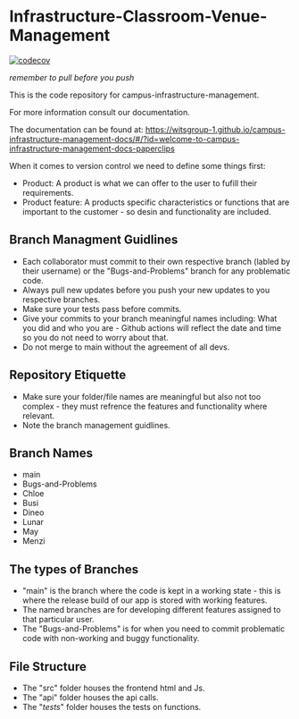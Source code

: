 # Infrastructure-Classroom-Venue-Management

[![codecov](https://codecov.io/gh/witsgroup-1/campus-infrastructure-management/graph/badge.svg?token=NIS6N92ZUX)](https://codecov.io/gh/witsgroup-1/campus-infrastructure-management)

*remember to pull before you push*

This is the code repository for campus-infrastructure-management.

For more information consult our documentation.

The documentation can be found at: https://witsgroup-1.github.io/campus-infrastructure-management-docs/#/?id=welcome-to-campus-infrastructure-management-docs-paperclips

When it comes to version control we need to define some things first:

- Product: A product is what we can offer to the user to fufill their requirements.
- Product feature: A products specific characteristics or functions that are important to the customer - so desin and functionality are included.



## Branch Managment Guidlines
- Each collaborator must commit to their own respective branch (labled by their username) or the "Bugs-and-Problems" branch for any problematic code.
- Always pull new updates before you push your new updates to you respective branches.
- Make sure your tests pass before commits.
- Give your commits to your branch meaningful names including: What you did and who you are - Github actions will reflect the date and time so you do not need to worry about that.
- Do not merge to main without the agreement of all devs.

## Repository Etiquette 
- Make sure your folder/file names are meaningful but also not too complex - they must refrence the features and functionality where relevant.
- Note the branch management guidlines.

## Branch Names 
- main
- Bugs-and-Problems
- Chloe
- Busi
- Dineo
- Lunar
- May
- Menzi

## The types of Branches
- "main" is the branch where the code is kept in a working state - this is where the release build of our app is stored with working features.
- The named branches are for developing different features assigned to that particular user.
- The "Bugs-and-Problems" is for when you need to commit problematic code with non-working and buggy functionality.
  
## File Structure
- The "src" folder houses the frontend html and Js.
- The "api" folder houses the api calls.
- The "_tests_" folder houses the tests on functions.

